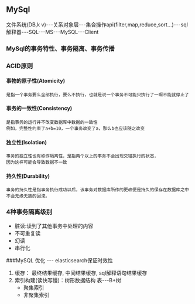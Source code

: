 ## MySql
文件系统(DB,k v)---关系对象层---集合操作api(filter,map,reduce,sort...)---sql解释器---SQL---MS---MySQL---Client


### MySql的事务特性、事务隔离、事务传播
### ACID原则
#### 事物的原子性(Atomicity)
    是指一个事务要么全部执行，要么不执行，也就是说一个事务不可能只执行了一啊不能就停止了

#### 事务的一致性(Consistency)
    是指事务的运行并不改变数据库中数据的一致性
    例如，完整性约束了a+b=10，一个事务改变了a，那么b也应该随之改变
    
#### 独立性(Isolation)
    事务的独立性也有称作隔离性，是指两个以上的事务不会出现交错执行的状态，
    因为这样可能会导致数据不一致
    
#### 持久性(Durability)
    事务的持久性是指事务执行成功以后，该事务对数据库所作的更改便是持久的保存在数据库之中
    不会无缘无故的回滚。
    
### 4种事务隔离级别
* 脏读:读到了其他事务中处理的内容
* 不可重复读
* 幻读
* 串行化

###MySQL 优化 --- elasticsearch保证时效性
1. 缓存： 最终结果缓存, 中间结果缓存, sql解释语句结果缓存
2. 索引构建(读快写慢)：树形数据结构 表---B+树
    * 聚集索引
    * 非聚集索引